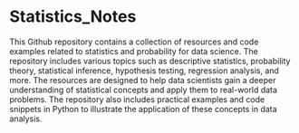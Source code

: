 # Statistics_Notes

This Github repository contains a collection of resources and code examples related to statistics and probability for data science. The repository includes various topics such as descriptive statistics, probability theory, statistical inference, hypothesis testing, regression analysis, and more. The resources are designed to help data scientists gain a deeper understanding of statistical concepts and apply them to real-world data problems. The repository also includes practical examples and code snippets in Python to illustrate the application of these concepts in data analysis.

